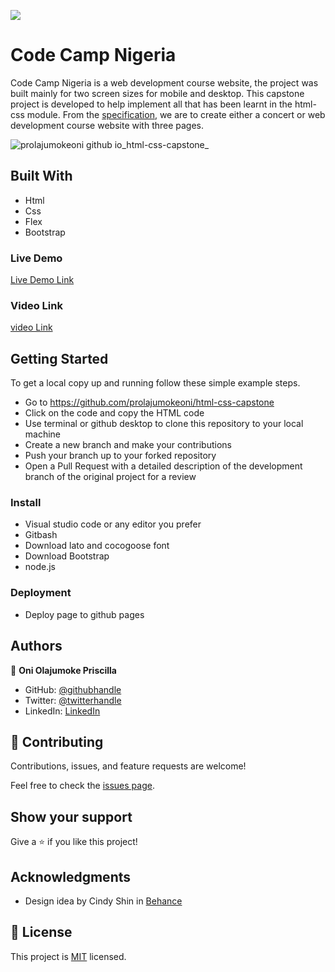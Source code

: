 ![](https://img.shields.io/badge/Microverse-blueviolet)

# Code Camp Nigeria
Code Camp Nigeria is a web development course website, the project was built mainly for two screen sizes for mobile and desktop. This capstone project is developed to help implement all that has been learnt in  the html-css module. From the [specification](https://www.notion.so/HTML-CSS-capstone-project-Conference-page-ed3efca4b9824484a9df7f9f24067ff7), we are to create either a concert or web development course website with three pages.

![prolajumokeoni github io_html-css-capstone_](https://user-images.githubusercontent.com/69638013/114975824-d153de80-9e7c-11eb-946a-6e715dd69e42.png)

## Built With

- Html
- Css
- Flex
- Bootstrap

### Live Demo
[Live Demo Link](https://prolajumokeoni.github.io/html-css-capstone/) 

### Video Link
[video Link](https://www.loom.com/share/4784e808592441a0ab76128b3deec5cb)

## Getting Started

To get a local copy up and running follow these simple example steps.
- Go to https://github.com/prolajumokeoni/html-css-capstone
- Click on the code and copy the HTML code
- Use terminal or github desktop to clone this repository to  your local machine
- Create a new branch and make your contributions
- Push your branch up to your forked repository
- Open a Pull Request with a detailed description of the development branch of the original project for a review

### Install
- Visual studio code or any editor you prefer
- Gitbash 
- Download lato and cocogoose font
- Download Bootstrap
- node.js 

### Deployment
- Deploy page to github pages


## Authors

👤 **Oni Olajumoke Priscilla**

- GitHub: [@githubhandle](https://github.com/prolajumokeoni)
- Twitter: [@twitterhandle](https://twitter.com/prolajumokeoni)
- LinkedIn: [LinkedIn](https://www.linkedin.com/in/olajumoke-priscilla-oni-44a48b162/)


## 🤝 Contributing

Contributions, issues, and feature requests are welcome!

Feel free to check the [issues page](https://github.com/prolajumokeoni/html-css-capstone/issues).

## Show your support

Give a ⭐️ if you like this project!

## Acknowledgments

- Design idea by  Cindy Shin in [Behance](https://www.behance.net/gallery/29845175/CC-Global-Summit-2015)

## 📝 License

This project is [MIT](https://creativecommons.org/licenses/by-nc/4.0/) licensed.

